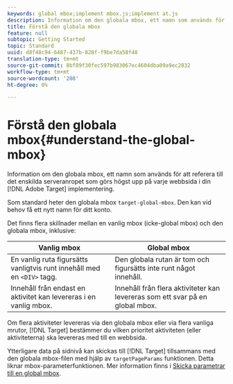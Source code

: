 ```yaml
---
keywords: global mbox;implement mbox.js;implement at.js
description: Information om den globala mbox, ett namn som används för att hänvisa till det enda serveranropet som gjordes högst upp på varje webbsida i din Adobe Target-implementering.
title: Förstå den globala mbox
feature: null
subtopic: Getting Started
topic: Standard
uuid: d8f48c94-6487-437b-828f-f9be7da58f48
translation-type: tm+mt
source-git-commit: 8bf89f30fec597b983067ec4604dba09a9ec2832
workflow-type: tm+mt
source-wordcount: '208'
ht-degree: 0%

---
```



# Förstå den globala mbox{#understand-the-global-mbox}

Information om den globala mbox, ett namn som används för att referera till det enskilda serveranropet som görs högst upp på varje webbsida i din [!DNL Adobe Target] implementering.

Som standard heter den globala mbox `target-global-mbox`. Den kan vid behov få ett nytt namn för ditt konto.

Det finns flera skillnader mellan en vanlig mbox (icke-global mbox) och den globala mbox, inklusive:

| Vanlig mbox | Global mbox |
|--- |--- |
| En vanlig ruta figursätts vanligtvis runt innehåll med en `<DIV>` tagg. | Den globala rutan är tom och figursätts inte runt något innehåll. |
| Innehåll från endast en aktivitet kan levereras i en vanlig mbox. | Innehåll från flera aktiviteter kan levereras som ett svar på en global mbox. |

Om flera aktiviteter levereras via den globala mbox eller via flera vanliga mrutor, [!DNL Target] bestämmer du vilken prioritet [](../../../../c-activities/priority.md#concept_1780C11FEA57440499F0047DD6900E0F) aktiviteten (eller aktiviteterna) ska levereras med till en webbsida.

Ytterligare data på sidnivå kan skickas till [!DNL Target] tillsammans med den globala mbox-filen med hjälp av `targetPageParams` funktionen. Detta liknar mbox-parameterfunktionen. Mer information finns i [Skicka parametrar till en global mbox](../../../../c-implementing-target/c-implementing-target-for-client-side-web/t-mbox-download/c-understanding-global-mbox/pass-parameters-to-global-mbox.md#concept_33362A04146C4E3C8E7089B65F38B5E5).
